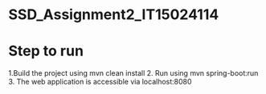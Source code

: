 # SSD_Assignment2_IT15024114

# Step to run
1.Build the project using mvn clean install
2. Run using mvn spring-boot:run
3. The web application is accessible via localhost:8080
